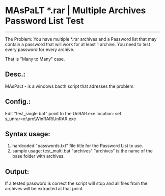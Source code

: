 # MAsPaLT *.rar | Multiple Archives Password List Test
-----------------------------------------------------------------------
The Problem: You have multiple *.rar archives and a Password list that
may contain a password that will work for at least 1 archive. You need to test
every password for every archive.

That is "Many to Many" case.

Desc.: 
-----------------------------------------------------------------------
MAsPaLt - is a windows bacth script that adresses the problem.

Config.:
-----------------------------------------------------------------------
Edit "test_single.bat" point to the UnRAR.exe location:
set s_unrar=x:\pro\WinRAR\UnRAR.exe

Syntax usage:
-----------------------------------------------------------------------
1. hardcoded "passwords.txt" file title for the Password List to use.
2. sample usage:
test_multi.bat "archives" 
"archives" is the name of the base folder with archives.

Output:
-----------------------------------------------------------------------
If a tested password is correct the script will stop and all files
from the archives will be extracted at that point.
